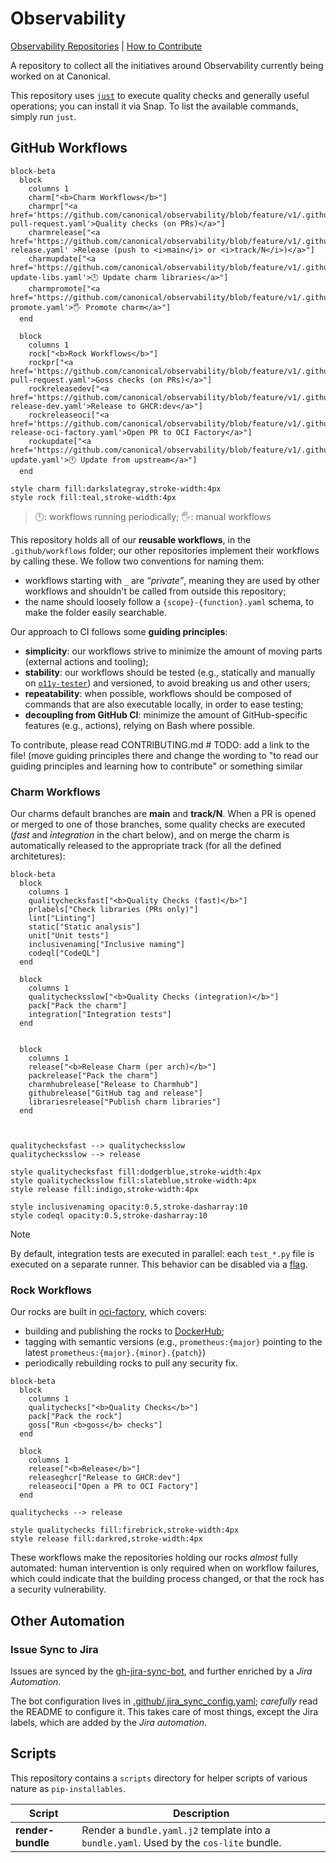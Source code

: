 # Observability

[Observability Repositories](https://github.com/search?q=topic%3Aobservability+org%3Acanonical+fork%3Atrue+archived%3Afalse&type=repositories) | [How to Contribute](https://github.com/canonical/observability/blob/main/CONTRIBUTING.md) 

A repository to collect all the initiatives around Observability currently being worked on at Canonical.

This repository uses [`just`](https://github.com/casey/just) to execute quality checks and generally useful operations; you can install it via Snap. To list the available commands, simply run `just`.

## GitHub Workflows

```mermaid
block-beta
  block
    columns 1
    charm["<b>Charm Workflows</b>"]
    charmpr["<a href='https://github.com/canonical/observability/blob/feature/v1/.github/workflows/charm-pull-request.yaml'>Quality checks (on PRs)</a>"]
    charmrelease["<a href='https://github.com/canonical/observability/blob/feature/v1/.github/workflows/charm-release.yaml' >Release (push to <i>main</i> or <i>track/N</i>)</a>"]
    charmupdate["<a href='https://github.com/canonical/observability/blob/feature/v1/.github/workflows/charm-update-libs.yaml'>🕛 Update charm libraries</a>"]
    charmpromote["<a href='https://github.com/canonical/observability/blob/feature/v1/.github/workflows/charm-promote.yaml'>🖐 Promote charm</a>"]
  end

  block
    columns 1
    rock["<b>Rock Workflows</b>"]
    rockpr["<a href='https://github.com/canonical/observability/blob/feature/v1/.github/workflows/rock-pull-request.yaml'>Goss checks (on PRs)</a>"]
    rockreleasedev["<a href='https://github.com/canonical/observability/blob/feature/v1/.github/workflows/rock-release-dev.yaml'>Release to GHCR:dev</a>"]
    rockreleaseoci["<a href='https://github.com/canonical/observability/blob/feature/v1/.github/workflows/rock-release-oci-factory.yaml'>Open PR to OCI Factory</a>"]
    rockupdate["<a href='https://github.com/canonical/observability/blob/feature/v1/.github/workflows/rock-update.yaml'>🕛 Update from upstream</a>"]
  end

style charm fill:darkslategray,stroke-width:4px
style rock fill:teal,stroke-width:4px
```

> 🕛: workflows running periodically; 🖐: manual workflows

This repository holds all of our **reusable workflows**, in the `.github/workflows` folder; our other repositories implement their workflows by calling these. We follow two conventions for naming them:
- workflows starting with `_` are *“private”*, meaning they are used by other workflows and shouldn't be called from outside this repository;
- the name should loosely follow a `{scope}-{function}.yaml` schema, to make the folder easily searchable.

Our approach to CI follows some **guiding principles**:
- **simplicity**: our workflows strive to minimize the amount of moving parts (external actions and tooling);
- **stability**: our workflows should be tested (e.g., statically and manually on [`o11y-tester`](https://github.com/canonical/o11y-tester-operator)) and versioned, to avoid breaking us and other users;
- **repeatability**: when possible, workflows should be composed of commands that are also executable locally, in order to ease testing;
- **decoupling from GitHub CI**: minimize the amount of GitHub-specific features (e.g., actions), relying on Bash where possible.

To contribute, please read CONTRIBUTING.md # TODO: add a link to the file! (move guiding principles there and change the wording to "to read our guiding principles and learning how to contribute" or something similar


### Charm Workflows

Our charms default branches are **main** and **track/N**. When a PR is opened or merged to one of those branches, some quality checks are executed (*fast* and *integration* in the chart below), and on merge the charm is automatically released to the appropriate track (for all the defined architetures):

```mermaid
block-beta
  block
    columns 1
    qualitychecksfast["<b>Quality Checks (fast)</b>"]
    prlabels["Check libraries (PRs only)"]
    lint["Linting"]
    static["Static analysis"]
    unit["Unit tests"]
    inclusivenaming["Inclusive naming"]
    codeql["CodeQL"]
  end

  block
    columns 1
    qualitychecksslow["<b>Quality Checks (integration)</b>"]
    pack["Pack the charm"]
    integration["Integration tests"]
  end


  block
    columns 1
    release["<b>Release Charm (per arch)</b>"]
    packrelease["Pack the charm"]
    charmhubrelease["Release to Charmhub"]
    githubrelease["GitHub tag and release"]
    librariesrelease["Publish charm libraries"]
  end



qualitychecksfast --> qualitychecksslow
qualitychecksslow --> release

style qualitychecksfast fill:dodgerblue,stroke-width:4px
style qualitychecksslow fill:slateblue,stroke-width:4px
style release fill:indigo,stroke-width:4px

style inclusivenaming opacity:0.5,stroke-dasharray:10
style codeql opacity:0.5,stroke-dasharray:10
```

> [!note]
> By default, integration tests are executed in parallel: each `test_*.py` file is executed on a separate runner. This behavior can be disabled via a [flag](https://github.com/canonical/observability/blob/feature/v1/.github/workflows/charm-pull-request.yaml#L28-L33).

### Rock Workflows

Our rocks are built in [oci-factory](https://github.com/canonical/oci-factory/), which covers:
- building and publishing the rocks to [DockerHub](https://hub.docker.com/u/ubuntu);
- tagging with semantic versions (e.g., `prometheus:{major}` pointing to the latest `prometheus:{major}.{minor}.{patch}`)
- periodically rebuilding rocks to pull any security fix.

```mermaid
block-beta
  block
    columns 1
    qualitychecks["<b>Quality Checks</b>"]
    pack["Pack the rock"]
    goss["Run <b>goss</b> checks"]
  end

  block
    columns 1
    release["<b>Release</b>"]
    releaseghcr["Release to GHCR:dev"]
    releaseoci["Open a PR to OCI Factory"]
  end

qualitychecks --> release

style qualitychecks fill:firebrick,stroke-width:4px
style release fill:darkred,stroke-width:4px
```

These workflows make the repositories holding our rocks *almost* fully automated: human intervention is only required when on workflow failures, which could indicate that the building process changed, or that the rock has a security vulnerability.

## Other Automation

### Issue Sync to Jira

Issues are synced by the [gh-jira-sync-bot](https://github.com/canonical/gh-jira-sync-bot/blob/main/README.md), and further enriched by a *Jira Automation*.

The bot configuration lives in [.github/.jira_sync_config.yaml](https://github.com/canonical/observability/blob/main/.github/.jira_sync_config.yaml); *carefully* read the README to configure it. This 
takes care of most things, except the Jira labels, which are added by the *Jira automation*.

## Scripts

This repository contains a `scripts` directory for helper scripts of various nature as `pip-installables`.

| Script | Description |
|---|---|
| **render-bundle** | Render a `bundle.yaml.j2` template into a `bundle.yaml`. Used by the `cos-lite` bundle. |
